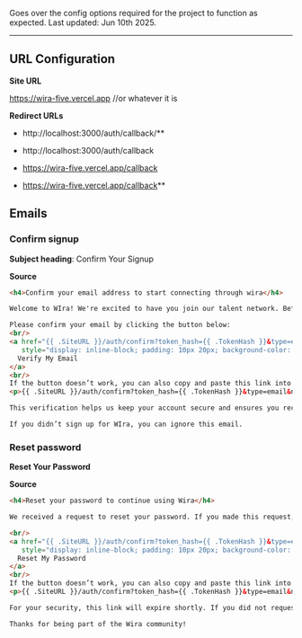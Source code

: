 Goes over the config options required for the project to function as expected.
Last updated: Jun 10th 2025.

---

## URL Configuration

**Site URL**

https://wira-five.vercel.app //or whatever it is

**Redirect URLs**
- http://localhost:3000/auth/callback/**

- http://localhost:3000/auth/callback

- https://wira-five.vercel.app/callback

- https://wira-five.vercel.app/callback**

## Emails

### Confirm signup

**Subject heading**: Confirm Your Signup

**Source**

```html
<h4>Confirm your email address to start connecting through wira</h4>

Welcome to WIra! We're excited to have you join our talent network. Before you can access your account, we need to verify your email address.

Please confirm your email by clicking the button below:
<br/>
<a href="{{ .SiteURL }}/auth/confirm?token_hash={{ .TokenHash }}&type=email&next={{ .RedirectTo }}"
   style="display: inline-block; padding: 10px 20px; background-color: #6068E7; color: #fff; text-decoration: none; border-radius: 5px; font-weight: bold; transition: background-color 0.3s ease; margin-top:1rem;margin-bottom:1rem">
  Verify My Email
</a>
<br/>
If the button doesn’t work, you can also copy and paste this link into your browser:
<p>{{ .SiteURL }}/auth/confirm?token_hash={{ .TokenHash }}&type=email&next={{ .RedirectTo }}</p>

This verification helps us keep your account secure and ensures you receive important updates. 

If you didn’t sign up for WIra, you can ignore this email.

```

### Reset password

**Reset Your Password**

**Source**

```html
<h4>Reset your password to continue using Wira</h4>

We received a request to reset your password. If you made this request, you can set a new password by clicking the button below:

<br/>
<a href="{{ .SiteURL }}/auth/confirm?token_hash={{ .TokenHash }}&type=email&next={{ .RedirectTo }}"
   style="display: inline-block; padding: 10px 20px; background-color: #6068E7; color: #fff; text-decoration: none; border-radius: 5px; font-weight: bold; transition: background-color 0.3s ease; margin-top:1rem;margin-bottom:1rem">
  Reset My Password
</a>
<br/>
If the button doesn’t work, you can also copy and paste this link into your browser:
<p>{{ .SiteURL }}/auth/confirm?token_hash={{ .TokenHash }}&type=email&next={{ .RedirectTo }}</p>

For your security, this link will expire shortly. If you did not request a password reset, you can safely ignore this email and your account will remain unchanged.

Thanks for being part of the Wira community!

```